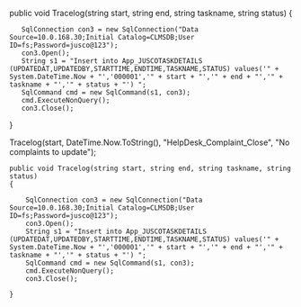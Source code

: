    public void Tracelog(string start, string end, string taskname, string status)
   {

       SqlConnection con3 = new SqlConnection("Data Source=10.0.168.30;Initial Catalog=CLMSDB;User ID=fs;Password=jusco@123");
       con3.Open();
       String s1 = "Insert into App_JUSCOTASKDETAILS (UPDATEDAT,UPDATEDBY,STARTTIME,ENDTIME,TASKNAME,STATUS) values('" + System.DateTime.Now + "','000001','" + start + "','" + end + "','" + taskname + "','" + status + "') ";
       SqlCommand cmd = new SqlCommand(s1, con3);
       cmd.ExecuteNonQuery();
       con3.Close();

   }

Tracelog(start, DateTime.Now.ToString(), "HelpDesk_Complaint_Close", "No complaints to update");

    public void Tracelog(string start, string end, string taskname, string status)
    {

        SqlConnection con3 = new SqlConnection("Data Source=10.0.168.30;Initial Catalog=CLMSDB;User ID=fs;Password=jusco@123");
        con3.Open();
        String s1 = "Insert into App_JUSCOTASKDETAILS (UPDATEDAT,UPDATEDBY,STARTTIME,ENDTIME,TASKNAME,STATUS) values('" + System.DateTime.Now + "','000001','" + start + "','" + end + "','" + taskname + "','" + status + "') ";
        SqlCommand cmd = new SqlCommand(s1, con3);
        cmd.ExecuteNonQuery();
        con3.Close();

    }

